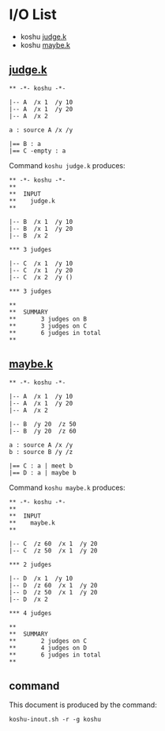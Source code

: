 # I/O List

- koshu [judge.k](#judgek)
- koshu [maybe.k](#maybek)



## [judge.k](judge.k)

```
** -*- koshu -*-

|-- A  /x 1  /y 10
|-- A  /x 1  /y 20
|-- A  /x 2

a : source A /x /y

|== B : a
|== C -empty : a
```

Command `koshu judge.k` produces:

```
** -*- koshu -*-
**
**  INPUT
**    judge.k
**

|-- B  /x 1  /y 10
|-- B  /x 1  /y 20
|-- B  /x 2

*** 3 judges

|-- C  /x 1  /y 10
|-- C  /x 1  /y 20
|-- C  /x 2  /y ()

*** 3 judges

**
**  SUMMARY
**       3 judges on B
**       3 judges on C
**       6 judges in total
**
```



## [maybe.k](maybe.k)

```
** -*- koshu -*-

|-- A  /x 1  /y 10
|-- A  /x 1  /y 20
|-- A  /x 2

|-- B  /y 20  /z 50
|-- B  /y 20  /z 60

a : source A /x /y
b : source B /y /z

|== C : a | meet b
|== D : a | maybe b
```

Command `koshu maybe.k` produces:

```
** -*- koshu -*-
**
**  INPUT
**    maybe.k
**

|-- C  /z 60  /x 1  /y 20
|-- C  /z 50  /x 1  /y 20

*** 2 judges

|-- D  /x 1  /y 10
|-- D  /z 60  /x 1  /y 20
|-- D  /z 50  /x 1  /y 20
|-- D  /x 2

*** 4 judges

**
**  SUMMARY
**       2 judges on C
**       4 judges on D
**       6 judges in total
**
```



## command

This document is produced by the command:

```
koshu-inout.sh -r -g koshu
```
